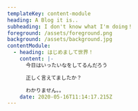 ```yaml
---
templateKey: content-module
heading: A Blog it is..
subheading: I don't know what I'm doing！
foreground: /assets/foreground.png
background: /assets/background.jpg
contentModule:
  - heading: はじめまして世界！
    content: |-
      今日はいったいなをしてるんだろう

      正しく言えてましたか？

      わかりません。。
    date: 2020-05-16T11:14:17.215Z
---
```

